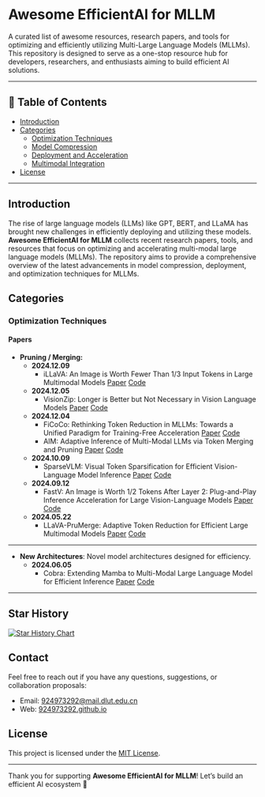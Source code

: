 # Awesome EfficientAI for MLLM

A curated list of awesome resources, research papers, and tools for optimizing and efficiently utilizing Multi-Large Language Models (MLLMs). This repository is designed to serve as a one-stop resource hub for developers, researchers, and enthusiasts aiming to build efficient AI solutions.

---

## 📖 Table of Contents

- [Introduction](#introduction)
- [Categories](#categories)
  - [Optimization Techniques](#optimization-techniques)
  - [Model Compression](#model-compression)
  - [Deployment and Acceleration](#deployment-and-acceleration)
  - [Multimodal Integration](#multimodal-integration)
- [License](#license)

---

## Introduction

The rise of large language models (LLMs) like GPT, BERT, and LLaMA has brought new challenges in efficiently deploying and utilizing these models.
**Awesome EfficientAI for MLLM** collects recent research papers, tools, and resources that focus on optimizing and accelerating multi-modal large language models (MLLMs). 
The repository aims to provide a comprehensive overview of the latest advancements in model compression, deployment, and optimization techniques for MLLMs.

## Categories

### Optimization Techniques

#### Papers

- **Pruning / Merging:**
  - **2024.12.09** 
    - iLLaVA: An Image is Worth Fewer Than 1/3 Input Tokens in Large Multimodal Models [Paper](https://arxiv.org/abs/2412.06263) [Code](https://github.com/hulianyuyy/iLLaVA)
  - **2024.12.05** 
    - VisionZip: Longer is Better but Not Necessary in Vision Language Models [Paper](https://arxiv.org/abs/2412.04467) [Code](https://github.com/dvlabresearch/VisionZip)
  - **2024.12.04** 
    - FiCoCo: Rethinking Token Reduction in MLLMs: Towards a Unified Paradigm for Training-Free Acceleration [Paper](https://arxiv.org/pdf/2411.17686) [Code](https://ficoco-accelerate.github.io/)
    - AIM: Adaptive Inference of Multi-Modal LLMs via Token Merging and Pruning [Paper](https://arxiv.org/pdf/2412.03248) [Code](https://github.com/LaVi-Lab/AIM)
  - **2024.10.09** 
    - SparseVLM: Visual Token Sparsification for Efficient Vision-Language Model Inference [Paper](https://arxiv.org/abs/2410.04417) [Code](https://github.com/Gumpest/SparseVLMs)
  - **2024.09.12** 
    - FastV: An Image is Worth 1/2 Tokens After Layer 2: Plug-and-Play Inference Acceleration for Large Vision-Language Models [Paper](https://arxiv.org/pdf/2403.06764)  [Code](https://github.com/pkunlp-icler/FastV)
  - **2024.05.22** 
    - LLaVA-PruMerge: Adaptive Token Reduction for Efficient Large Multimodal Models [Paper](https://arxiv.org/abs/2403.15388) [Code](https://github.com/42Shawn/LLaVA-PruMerge)

---

- **New Architectures**: Novel model architectures designed for efficiency.  
  - **2024.06.05** 
    - Cobra: Extending Mamba to Multi-Modal Large Language Model for Efficient Inference [Paper](https://arxiv.org/abs/2403.14520) [Code](https://github.com/h-zhao1997/cobra)

---

## Star History

[![Star History Chart](https://api.star-history.com/svg?repos=924973292/Awesome-EfficientAI-for-MLLM&type=Date)](https://star-history.com/#924973292/Awesome-EfficientAI-for-MLLM&Date)

## Contact

Feel free to reach out if you have any questions, suggestions, or collaboration proposals:

- Email: [924973292@mail.dlut.edu.cn](mailto:924973292@mail.dlut.edu.cn)
- Web: [924973292.github.io](https://924973292.github.io//)

## License

This project is licensed under the [MIT License](LICENSE).

---

Thank you for supporting **Awesome EfficientAI for MLLM**! Let’s build an efficient AI ecosystem 🚀
